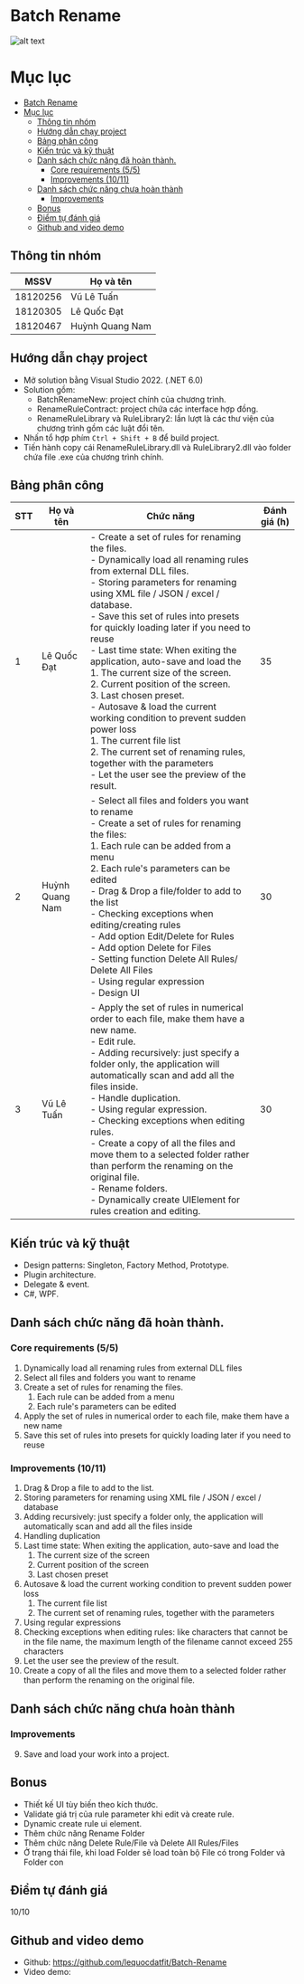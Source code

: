 # Batch Rename

![alt text](https://i.imgur.com/jffvwc4.jpg)

# Mục lục

- [Batch Rename](#batch-rename)
- [Mục lục](#mục-lục)
  - [Thông tin nhóm](#thông-tin-nhóm)
  - [Hướng dẫn chạy project](#hướng-dẫn-chạy-project)
  - [Bảng phân công](#bảng-phân-công)
  - [Kiến trúc và kỹ thuật](#kiến-trúc-và-kỹ-thuật)
  - [Danh sách chức năng đã hoàn thành.](#danh-sách-chức-năng-đã-hoàn-thành)
    - [Core requirements (5/5)](#core-requirements-55)
    - [Improvements (10/11)](#improvements-1011)
  - [Danh sách chức năng chưa hoàn thành](#danh-sách-chức-năng-chưa-hoàn-thành)
    - [Improvements](#improvements)
  - [Bonus](#bonus)
  - [Điểm tự đánh giá](#điểm-tự-đánh-giá)
  - [Github and video demo](#github-and-video-demo)

## Thông tin nhóm

| MSSV     | Họ và tên       |
| -------- | --------------- |
| 18120256 | Vũ Lê Tuấn      |
| 18120305 | Lê Quốc Đạt     |
| 18120467 | Huỳnh Quang Nam |

## Hướng dẫn chạy project

- Mở solution bằng Visual Studio 2022. (.NET 6.0)
- Solution gồm:
  - BatchRenameNew: project chính của chương trình.
  - RenameRuleContract: project chứa các interface hợp đồng.
  - RenameRuleLibrary và RuleLibrary2: lần lượt là các thư viện của chương trình gồm các luật đổi tên.
- Nhấn tổ hợp phím `Ctrl + Shift + B` để build project.
- Tiến hành copy cái RenameRuleLibrary.dll và RuleLibrary2.dll vào folder chứa file .exe của chương trình chính.

## Bảng phân công

| STT | Họ và tên       | Chức năng                                                                                                                                                                                                                                                                                                                                                                                                                                                                                                                                                                                                                                                                                                                       | Đánh giá (h) |
| --- | --------------- | ------------------------------------------------------------------------------------------------------------------------------------------------------------------------------------------------------------------------------------------------------------------------------------------------------------------------------------------------------------------------------------------------------------------------------------------------------------------------------------------------------------------------------------------------------------------------------------------------------------------------------------------------------------------------------------------------------------------------------- | ------------ |
| 1   | Lê Quốc Đạt     | - Create a set of rules for renaming the files.<br> - Dynamically load all renaming rules from external DLL files. <br> - Storing parameters for renaming using XML file / JSON / excel / database. <br>- Save this set of rules into presets for quickly loading later if you need to reuse <br> - Last time state: When exiting the application, auto-save and load the <br> 1. The current size of the screen. <br>2. Current position of the screen. <br> 3. Last chosen preset. <br> - Autosave & load the current working condition to prevent sudden power loss <br> 1. The current file list <br> 2. The current set of renaming rules, together with the parameters <br> - Let the user see the preview of the result. | 35           |
| 2   | Huỳnh Quang Nam |- Select all files and folders you want to rename <br> - Create a set of rules for renaming the files: <br> 1. Each rule can be added from a menu <br> 2. Each rule's parameters can be edited <br> - Drag & Drop a file/folder to add to the list <br> - Checking exceptions when editing/creating rules <br> - Add option Edit/Delete for Rules <br> - Add option Delete for Files <br> - Setting function Delete All Rules/ Delete All Files <br> - Using regular expression <br> - Design UI                                                                                                                                                                                                                                                                                                                                                                                                                                                                                                                                                                                                                                                                             | 30
| 3   | Vũ Lê Tuấn      | - Apply the set of rules in numerical order to each file, make them have a new name. <br> - Edit rule. <br> - Adding recursively: just specify a folder only, the application will automatically scan and add all the files inside. <br> - Handle duplication. <br> - Using regular expression. <br> - Checking exceptions when editing rules. <br> - Create a copy of all the files and move them to a selected folder rather than perform the renaming on the original file. <br> - Rename folders. <br> - Dynamically create UIElement for rules creation and editing.                                                                                                                                                       | 30           |

## Kiến trúc và kỹ thuật

- Design patterns: Singleton, Factory Method, Prototype.
- Plugin architecture.
- Delegate & event.
- C#, WPF.

## Danh sách chức năng đã hoàn thành.

### Core requirements (5/5)

1.  Dynamically load all renaming rules from external DLL files
2.  Select all files and folders you want to rename
3.  Create a set of rules for renaming the files.
    1.  Each rule can be added from a menu
    2.  Each rule's parameters can be edited
4.  Apply the set of rules in numerical order to each file, make them have a new name
5.  Save this set of rules into presets for quickly loading later if you need to reuse

### Improvements (10/11)

1.  Drag & Drop a file to add to the list.
2.  Storing parameters for renaming using XML file / JSON / excel / database
3.  Adding recursively: just specify a folder only, the application will automatically scan and add all the files inside
4.  Handling duplication
5.  Last time state: When exiting the application, auto-save and load the
    1.  The current size of the screen
    2.  Current position of the screen
    3.  Last chosen preset
6.  Autosave & load the current working condition to prevent sudden power loss
    1.  The current file list
    2.  The current set of renaming rules, together with the parameters
7.  Using regular expressions
8.  Checking exceptions when editing rules: like characters that cannot be in the file name, the maximum length of the filename cannot exceed 255 characters
9.  Let the user see the preview of the result.
10. Create a copy of all the files and move them to a selected folder rather than perform the renaming on the original file.

## Danh sách chức năng chưa hoàn thành

### Improvements

9.  Save and load your work into a project.

## Bonus

- Thiết kế UI tùy biến theo kích thước.
- Validate giá trị của rule parameter khi edit và create rule.
- Dynamic create rule ui element.
- Thêm chức năng Rename Folder
- Thêm chức năng Delete Rule/File và Delete All Rules/Files
- Ở trạng thái file, khi load Folder sẽ load toàn bộ File có trong Folder và Folder con

## Điểm tự đánh giá

10/10

## Github and video demo

- Github: https://github.com/lequocdatfit/Batch-Rename
- Video demo:

